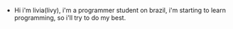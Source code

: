 - Hi i'm livia(livy), i'm a programmer student on brazil, i'm starting to learn programming, so i'll try to do my best.
